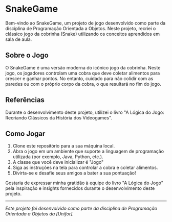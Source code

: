 # SnakeGame

Bem-vindo ao SnakeGame, um projeto de jogo desenvolvido como parte da disciplina de Programação Orientada a Objetos. Neste projeto, recriei o clássico jogo da cobrinha (Snake) utilizando os conceitos aprendidos em sala de aula.

## Sobre o Jogo

O SnakeGame é uma versão moderna do icônico jogo da cobrinha. Neste jogo, os jogadores controlam uma cobra que deve coletar alimentos para crescer e ganhar pontos. No entanto, cuidado para não colidir com as paredes ou com o próprio corpo da cobra, o que resultará no fim do jogo.

## Referências

Durante o desenvolvimento deste projeto, utilizei o livro "A Lógica do Jogo: Recriando Clássicos da História dos Videogames". 
## Como Jogar

1. Clone este repositório para a sua máquina local.
2. Abra o jogo em um ambiente que suporte a linguagem de programação utilizada (por exemplo, Java, Python, etc.).
3. A classe que você deve inicializar é "Jogo" 
4. Siga as instruções na tela para controlar a cobra e coletar alimentos.
5. Divirta-se e desafie seus amigos a bater a sua pontuação!

Gostaria de expressar minha gratidão à equipe do livro "A Lógica do Jogo" pela inspiração e insights fornecidos durante o desenvolvimento deste projeto.

---

*Este projeto foi desenvolvido como parte da disciplina de Programação Orientada a Objetos da [Unifor].*
